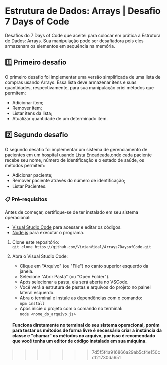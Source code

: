 

# Estrutura de Dados: Arrays | Desafio 7 Days of Code

Desafios do 7 Days of Code que aceitei para colocar em prática a Estrutura de Dados: Arrays.
Sua manipulação pode ser desafiadora pois eles armazenam os elementos em sequência na memória.

## 1️⃣ Primeiro desafio 

O primeiro desafio foi implementar uma versão simplificada de uma lista de compras usando Arrays. Essa lista deve armazenar itens e suas quantidades, respectivamente, para sua manipulação criei métodos que permitem:
- Adicionar item;
- Remover item;
- Listar itens da lista;
- Atualizar quantidade de um determinado item.

## 2️⃣ Segundo desafio

O segundo desafio foi implementar um sistema de gerenciamento de pacientes em um hospital usando Lista Encadeada,onde cada paciente recebe seu nome, número de identificação e o estado de saúde, os métodos permitem:
- Adicionar paciente;
- Remover paciente através do número de identificação;
- Listar Pacientes.


### 📋 Pré-requisitos

Antes de começar, certifique-se de ter instalado em seu sistema operacional:
* [Visual Studio Code](https://code.visualstudio.com/) para acessar e editar os códigos.
* [Node.js](https://nodejs.org/en/download/current) para executar o programa.

1. Clone este repositório:
   <br>
   ```git clone https://github.com/VivianVidal/Arrays7DaysofCode.git```

2. Abra o Visual Studio Code:
   * Clique em "Arquivo" (ou "File") no canto superior esquerdo da janela.
   * Selecione "Abrir Pasta" (ou "Open Folder").
   * Após selecionar a pasta, ela será aberta no VSCode.
   * Você verá a estrutura de pastas e arquivos do projeto no painel lateral esquerdo.
   * Abra o terminal e instale as dependências com o comando:
     <br>
     ```npm install```
   * Após inicie o projeto com o comando no terminal:
     <br>
     ```node <nome_do_arquivo.js>```

   #### Funciona diretamente no terminal do seu sistema operacional, porém para testar os métodos de forma livre é necessário criar a instância da classe e "chamar" os métodos no arquivo, por isso é recomendado que você tenha um editor de código instalado em sua máquina.
     

>>>>>>> 7d5f5f4a916866a29ab5cf4e150cc121730da651

